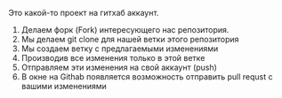 Это какой-то проект на гитхаб аккаунт.


1. Делаем форк (Fork) интересующего нас репозитория.
2. Мы делаем git clone для нашей ветки этого репозитория
3. Мы создаем ветку с предлагаемыми изменениями
4. Производив все изменения только в этой ветке
5. Отправляем эти изменения на свой аккаунт (push)
6. В окне на Githab появляется возможность отправить pull requst с вашими изменениями